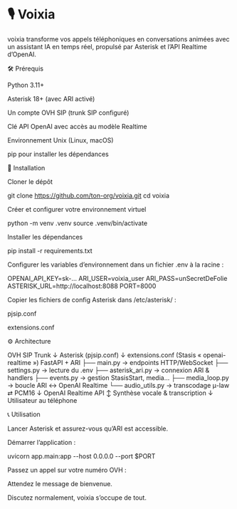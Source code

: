 # 🎙️ Voixia

voixia transforme vos appels téléphoniques en conversations animées avec un assistant IA en temps réel, propulsé par Asterisk et l’API Realtime d’OpenAI.

🛠️ Prérequis

Python 3.11+

Asterisk 18+ (avec ARI activé)

Un compte OVH SIP (trunk SIP configuré)

Clé API OpenAI avec accès au modèle Realtime

Environnement Unix (Linux, macOS)

pip pour installer les dépendances

🚀 Installation

Cloner le dépôt

git clone https://github.com/ton-org/voixia.git
cd voixia

Créer et configurer votre environnement virtuel

python -m venv .venv
source .venv/bin/activate

Installer les dépendances

pip install -r requirements.txt

Configurer les variables d’environnement dans un fichier .env à la racine :

OPENAI_API_KEY=sk-…
ARI_USER=voixia_user
ARI_PASS=unSecretDeFolie
ASTERISK_URL=http://localhost:8088
PORT=8000

Copier les fichiers de config Asterisk dans /etc/asterisk/ :

pjsip.conf

extensions.conf

⚙️ Architecture

OVH SIP Trunk
     ↓
  Asterisk (pjsip.conf)
     ↓  extensions.conf (Stasis « openai-realtime »)
 FastAPI + ARI
 ├── main.py          → endpoints HTTP/WebSocket
 ├── settings.py      → lecture du .env
 ├── asterisk_ari.py  → connexion ARI & handlers
 ├── events.py        → gestion StasisStart, media…
 ├── media_loop.py    → boucle ARI ↔ OpenAI Realtime
 └── audio_utils.py   → transcodage μ-law ⇄ PCM16
     ↓
OpenAI Realtime API
     ↕
Synthèse vocale & transcription
     ↓
  Utilisateur au téléphone

📞 Utilisation

Lancer Asterisk et assurez-vous qu’ARI est accessible.

Démarrer l’application :

uvicorn app.main:app --host 0.0.0.0 --port $PORT

Passez un appel sur votre numéro OVH :

Attendez le message de bienvenue.

Discutez normalement, voixia s’occupe de tout.